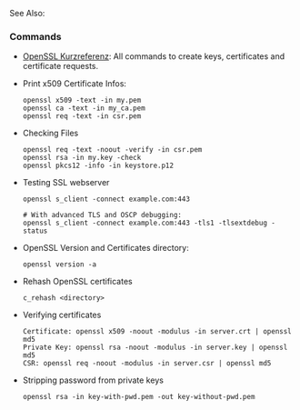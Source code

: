 See Also: <?add topic='SSL-Certificates'?>

### Commands

-   [OpenSSL
    Kurzreferenz](http://www.dfn-cert.de/informationen/themen/verschluesselung_und_pki/openssl-kurzreferenz.html):
    All commands to create keys, certificates and certificate requests.
-   Print x509 Certificate Infos:

        openssl x509 -text -in my.pem
        openssl ca -text -in my_ca.pem
        openssl req -text -in csr.pem

-   Checking Files

        openssl req -text -noout -verify -in csr.pem
        openssl rsa -in my.key -check
        openssl pkcs12 -info -in keystore.p12

-   Testing SSL webserver

        openssl s_client -connect example.com:443

        # With advanced TLS and OSCP debugging:
        openssl s_client -connect example.com:443 -tls1 -tlsextdebug -status

-   OpenSSL Version and Certificates directory:

        openssl version -a

-   Rehash OpenSSL certificates

        c_rehash <directory>

-   Verifying certificates

        Certificate: openssl x509 -noout -modulus -in server.crt | openssl md5
        Private Key: openssl rsa -noout -modulus -in server.key | openssl md5
        CSR: openssl req -noout -modulus -in server.csr | openssl md5

-   Stripping password from private keys

        openssl rsa -in key-with-pwd.pem -out key-without-pwd.pem


